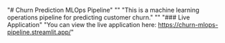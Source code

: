 "# Churn Prediction MLOps Pipeline" 
"" 
"This is a machine learning operations pipeline for predicting customer churn." 
"" 
"### Live Application" 
"You can view the live application here: https://churn-mlops-pipeline.streamlit.app/" 
